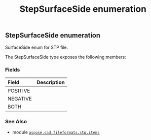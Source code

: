 ﻿---
title: StepSurfaceSide enumeration
second_title: Aspose.CAD for Python via .NET API References
description: 
type: docs
weight: 870
url: /python-net/aspose.cad.fileformats.stp.items/stepsurfaceside/
is_root: false
---

## StepSurfaceSide enumeration

SurfaceSide enum for STP file.



The StepSurfaceSide type exposes the following members:

### Fields
| Field | Description |
| :- | :- |
| POSITIVE |  |
| NEGATIVE |  |
| BOTH |  |



### See Also
* module [`aspose.cad.fileformats.stp.items`](..)
